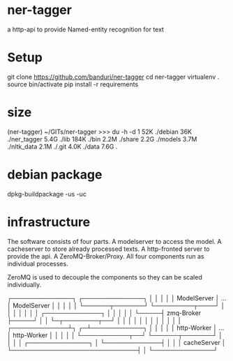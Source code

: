 # ner-tagger
a http-api to provide Named-entity recognition for text

# Setup

 git clone https://github.com/banduri/ner-tagger
 cd ner-tagger
 virtualenv .
 source bin/activate
 pip install -r requirements

# size

 (ner-tagger) ~/GITs/ner-tagger >>> du -h -d 1
 52K	./debian
 36K	./ner_tagger
 5.4G	./lib
 184K	./bin
 2.2M	./share
 2.2G	./models
 3.7M	./nltk_data
 2.1M	./.git
 4.0K	./data
 7.6G	.

# debian package

 dpkg-buildpackage -us -uc

# infrastructure

The software consists of four parts. A modelserver to access the model. A cacheserver to store already processed texts. A http-fronted server to provide the api. A ZeroMQ-Broker/Proxy. All four components run as individual processes.

ZeroMQ is used to decouple the components so they can be scaled individually.

 ┌──────────────┐       ┌──────────────┐
 │              │       │              │
 │  ModelServer │  ...  │  ModelServer │
 │              │       │              │
 └──────┬───────┘       └─────────┬────┘
        │                         │
        │                         │
        │                         │
        │     ┌─────────────┐     │
        │     │             │     │
        └─────┤  zmq-Broker ├─────┘
              │             │
              └─┬────────┬──┘
                │        │
                │        │
                │        │
                │        │
                │        │
                │        │
  ┌─────────────┴┐     ┌─┴────────────┐
  │              │     │              │
  │  http-Worker │ ... │  http-Worker │
  │              │     │              │
  └───────────┬──┘     └──────┬───────┘
              │               │
              │               │             ┌──────────────┐
              │               └─────────────┤              │
              │                             │  cacheServer │
              └─────────────────────────────┤              │
                                            └──────────────┘

